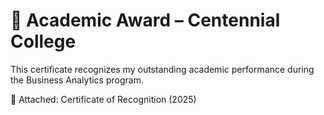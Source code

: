 # 🏅 Academic Award – Centennial College

This certificate recognizes my outstanding academic performance during the Business Analytics program.

📄 Attached: Certificate of Recognition (2025)

